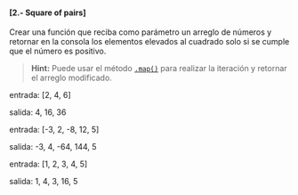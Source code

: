 
#### [2.- Square of pairs]

Crear una función que reciba como parámetro un arreglo de números y retornar en la consola los elementos elevados al cuadrado solo si se cumple que el número es positivo. 

> **Hint:** Puede usar el método [`.map()`](https://developer.mozilla.org/es/docs/Web/JavaScript/Referencia/Objetos_globales/Array/map)
para realizar la iteración y retornar el arreglo modificado.

entrada: [2, 4, 6]

salida: 4, 16, 36


entrada: [-3, 2, -8, 12, 5]

salida: -3, 4, -64, 144, 5


entrada: [1, 2, 3, 4, 5]

salida: 1, 4, 3, 16, 5

